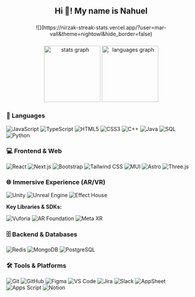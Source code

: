 <h2 align="center">
  Hi 👋! My name is Nahuel
</h2>

###

<div align="center">
  ![](https://nirzak-streak-stats.vercel.app/?user=mar-vall&theme=nightowl&hide_border=false)
</div>

###

<div align="center">
  <img src="https://github-readme-stats.vercel.app/api?username=NahuelTG&hide_title=false&hide_rank=false&show_icons=true&include_all_commits=true&count_private=true&disable_animations=false&theme=dracula&locale=en&hide_border=false&order=1" height="150" alt="stats graph"  />
  <img src="https://github-readme-stats.vercel.app/api/top-langs?username=NahuelTG&locale=en&hide_title=false&layout=compact&card_width=320&langs_count=5&theme=dracula&hide_border=false&order=2" height="150" alt="languages graph"  />
</div>


### 📝 Languages
<p>
  <img alt="JavaScript" src="https://img.shields.io/badge/JavaScript-F7DF1E?logo=javascript&logoColor=black&style=for-the-badge" />
  <img alt="TypeScript" src="https://img.shields.io/badge/TypeScript-3178C6?logo=typescript&logoColor=white&style=for-the-badge" />
  <img alt="HTML5" src="https://img.shields.io/badge/HTML5-E34F26?logo=html5&logoColor=white&style=for-the-badge" />
  <img alt="CSS3" src="https://img.shields.io/badge/CSS3-1572B6?logo=css3&logoColor=white&style=for-the-badge" />
  <img alt="C++" src="https://img.shields.io/badge/C++-00599C?logo=c%2B%2B&logoColor=white&style=for-the-badge" />
  <img alt="Java" src="https://img.shields.io/badge/Java-007396?logo=java&logoColor=white&style=for-the-badge" />
  <img alt="SQL" src="https://img.shields.io/badge/SQL-4479A1?logo=mysql&logoColor=white&style=for-the-badge" />
  <img alt="Python" src="https://img.shields.io/badge/Python-3776AB?logo=python&logoColor=white&style=for-the-badge" />
</p>


### 💻 Frontend & Web
<p>
  <img alt="React" src="https://img.shields.io/badge/React-20232A?logo=react&logoColor=61DAFB&style=for-the-badge" />
  <img alt="Next.js" src="https://img.shields.io/badge/Next.js-000000?logo=next.js&logoColor=white&style=for-the-badge" />
  <img alt="Bootstrap" src="https://img.shields.io/badge/Bootstrap-563D7C?logo=bootstrap&logoColor=white&style=for-the-badge" />
  <img alt="Tailwind CSS" src="https://img.shields.io/badge/Tailwind_CSS-38B2AC?logo=tailwind-css&logoColor=white&style=for-the-badge" />
  <img alt="MUI" src="https://img.shields.io/badge/MUI-007FFF?logo=material-ui&logoColor=white&style=for-the-badge" />
  <img alt="Astro" src="https://img.shields.io/badge/Astro-FF5D01?logo=astro&logoColor=white&style=for-the-badge" />
  <img alt="Three.js" src="https://img.shields.io/badge/Three.js-000000?logo=three.js&logoColor=white&style=for-the-badge" />
</p>


### 🌐 Immersive Experience (AR/VR)
<p>
  <img alt="Unity" src="https://img.shields.io/badge/Unity-000000?logo=unity&logoColor=white&style=for-the-badge" />
  <img alt="Unreal Engine" src="https://img.shields.io/badge/Unreal_Engine-0E1128?logo=unreal-engine&logoColor=white&style=for-the-badge" />
  <img alt="Effect House" src="https://img.shields.io/badge/Effect_House-FFCC00?logo=mobcrush&logoColor=white&style=for-the-badge" />
</p>

<p><strong>Key Libraries & SDKs:</strong></p>
<p>
  <img alt="Vuforia" src="https://img.shields.io/badge/Vuforia-00A651?logo=vuforia&logoColor=white&style=for-the-badge" />
  <img alt="AR Foundation" src="https://img.shields.io/badge/AR_Foundation-339933?logo=unity&logoColor=white&style=for-the-badge" />
  <img alt="Meta XR" src="https://img.shields.io/badge/Meta_XR-00BFFF?logo=facebook&logoColor=white&style=for-the-badge" />
</p>


### 🗄️ Backend & Databases
<p>
  <img alt="Redis" src="https://img.shields.io/badge/Redis-DC382D?logo=redis&logoColor=white&style=for-the-badge" />
  <img alt="MongoDB" src="https://img.shields.io/badge/MongoDB-47A248?logo=mongodb&logoColor=white&style=for-the-badge" />
  <img alt="PostgreSQL" src="https://img.shields.io/badge/PostgreSQL-316192?logo=postgresql&logoColor=white&style=for-the-badge" />
</p>


### 🛠️ Tools & Platforms
<p>
  <img alt="Git" src="https://img.shields.io/badge/Git-F05032?logo=git&logoColor=white&style=for-the-badge" />
  <img alt="GitHub" src="https://img.shields.io/badge/GitHub-181717?logo=github&logoColor=white&style=for-the-badge" />
  <img alt="Figma" src="https://img.shields.io/badge/Figma-F24E1E?logo=figma&logoColor=white&style=for-the-badge" />
  <img alt="VS Code" src="https://img.shields.io/badge/VS_Code-007ACC?logo=visual-studio-code&logoColor=white&style=for-the-badge" />
  <img alt="Jira" src="https://img.shields.io/badge/Jira-0052CC?logo=jira&logoColor=white&style=for-the-badge" />
  <img alt="Slack" src="https://img.shields.io/badge/Slack-4A154B?logo=slack&logoColor=white&style=for-the-badge" />
  <img alt="AppSheet" src="https://img.shields.io/badge/AppSheet-2E6DE0?logo=google&logoColor=white&style=for-the-badge" />
  <img alt="Apps Script" src="https://img.shields.io/badge/Google_Apps_Script-4285F4?logo=googlescripts&logoColor=white&style=for-the-badge" />
  <img alt="Notion" src="https://img.shields.io/badge/Notion-000000?logo=notion&logoColor=white&style=for-the-badge" />
</p>

###

